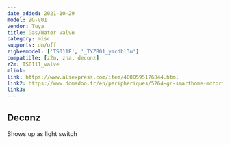 ```yaml
---
date_added: 2021-10-29
model: ZG-V01
vendor: Tuya
title: Gas/Water Valve
category: misc
supports: on/off
zigbeemodel: ['TS011F', '_TYZB01_ymcdbl3u']
compatible: [z2m, zha, deconz]
z2m: TS0111_valve
mlink: 
link: https://www.aliexpress.com/item/4000595176844.html
link2: https://www.domadoo.fr/en/peripheriques/5264-gr-smarthome-motorisation-zigbee-30-pour-vanne-14-de-tour.html
link3: 
---
```


## Deconz
Shows up as light switch
